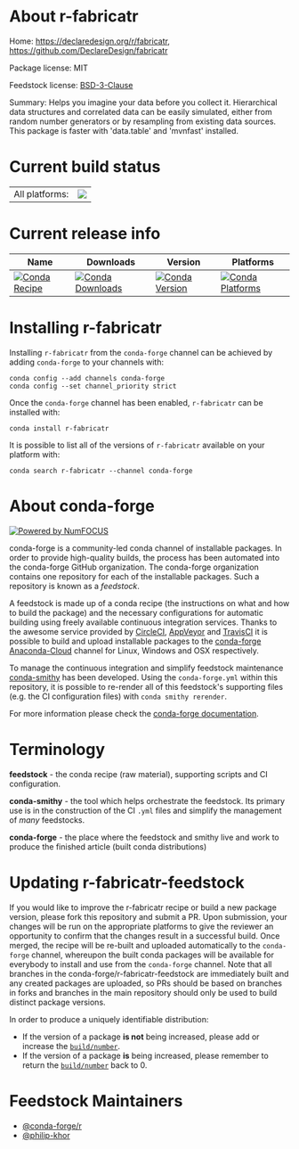 About r-fabricatr
=================

Home: https://declaredesign.org/r/fabricatr, https://github.com/DeclareDesign/fabricatr

Package license: MIT

Feedstock license: [BSD-3-Clause](https://github.com/conda-forge/r-fabricatr-feedstock/blob/master/LICENSE.txt)

Summary: Helps you imagine your data before you collect it. Hierarchical data structures and correlated data can be easily simulated, either from random number generators or by resampling from existing data sources. This package is faster with 'data.table' and 'mvnfast' installed.

Current build status
====================


<table><tr><td>All platforms:</td>
    <td>
      <a href="https://dev.azure.com/conda-forge/feedstock-builds/_build/latest?definitionId=2467&branchName=master">
        <img src="https://dev.azure.com/conda-forge/feedstock-builds/_apis/build/status/r-fabricatr-feedstock?branchName=master">
      </a>
    </td>
  </tr>
</table>

Current release info
====================

| Name | Downloads | Version | Platforms |
| --- | --- | --- | --- |
| [![Conda Recipe](https://img.shields.io/badge/recipe-r--fabricatr-green.svg)](https://anaconda.org/conda-forge/r-fabricatr) | [![Conda Downloads](https://img.shields.io/conda/dn/conda-forge/r-fabricatr.svg)](https://anaconda.org/conda-forge/r-fabricatr) | [![Conda Version](https://img.shields.io/conda/vn/conda-forge/r-fabricatr.svg)](https://anaconda.org/conda-forge/r-fabricatr) | [![Conda Platforms](https://img.shields.io/conda/pn/conda-forge/r-fabricatr.svg)](https://anaconda.org/conda-forge/r-fabricatr) |

Installing r-fabricatr
======================

Installing `r-fabricatr` from the `conda-forge` channel can be achieved by adding `conda-forge` to your channels with:

```
conda config --add channels conda-forge
conda config --set channel_priority strict
```

Once the `conda-forge` channel has been enabled, `r-fabricatr` can be installed with:

```
conda install r-fabricatr
```

It is possible to list all of the versions of `r-fabricatr` available on your platform with:

```
conda search r-fabricatr --channel conda-forge
```


About conda-forge
=================

[![Powered by NumFOCUS](https://img.shields.io/badge/powered%20by-NumFOCUS-orange.svg?style=flat&colorA=E1523D&colorB=007D8A)](http://numfocus.org)

conda-forge is a community-led conda channel of installable packages.
In order to provide high-quality builds, the process has been automated into the
conda-forge GitHub organization. The conda-forge organization contains one repository
for each of the installable packages. Such a repository is known as a *feedstock*.

A feedstock is made up of a conda recipe (the instructions on what and how to build
the package) and the necessary configurations for automatic building using freely
available continuous integration services. Thanks to the awesome service provided by
[CircleCI](https://circleci.com/), [AppVeyor](https://www.appveyor.com/)
and [TravisCI](https://travis-ci.com/) it is possible to build and upload installable
packages to the [conda-forge](https://anaconda.org/conda-forge)
[Anaconda-Cloud](https://anaconda.org/) channel for Linux, Windows and OSX respectively.

To manage the continuous integration and simplify feedstock maintenance
[conda-smithy](https://github.com/conda-forge/conda-smithy) has been developed.
Using the ``conda-forge.yml`` within this repository, it is possible to re-render all of
this feedstock's supporting files (e.g. the CI configuration files) with ``conda smithy rerender``.

For more information please check the [conda-forge documentation](https://conda-forge.org/docs/).

Terminology
===========

**feedstock** - the conda recipe (raw material), supporting scripts and CI configuration.

**conda-smithy** - the tool which helps orchestrate the feedstock.
                   Its primary use is in the construction of the CI ``.yml`` files
                   and simplify the management of *many* feedstocks.

**conda-forge** - the place where the feedstock and smithy live and work to
                  produce the finished article (built conda distributions)


Updating r-fabricatr-feedstock
==============================

If you would like to improve the r-fabricatr recipe or build a new
package version, please fork this repository and submit a PR. Upon submission,
your changes will be run on the appropriate platforms to give the reviewer an
opportunity to confirm that the changes result in a successful build. Once
merged, the recipe will be re-built and uploaded automatically to the
`conda-forge` channel, whereupon the built conda packages will be available for
everybody to install and use from the `conda-forge` channel.
Note that all branches in the conda-forge/r-fabricatr-feedstock are
immediately built and any created packages are uploaded, so PRs should be based
on branches in forks and branches in the main repository should only be used to
build distinct package versions.

In order to produce a uniquely identifiable distribution:
 * If the version of a package **is not** being increased, please add or increase
   the [``build/number``](https://docs.conda.io/projects/conda-build/en/latest/resources/define-metadata.html#build-number-and-string).
 * If the version of a package **is** being increased, please remember to return
   the [``build/number``](https://docs.conda.io/projects/conda-build/en/latest/resources/define-metadata.html#build-number-and-string)
   back to 0.

Feedstock Maintainers
=====================

* [@conda-forge/r](https://github.com/conda-forge/r/)
* [@philip-khor](https://github.com/philip-khor/)

